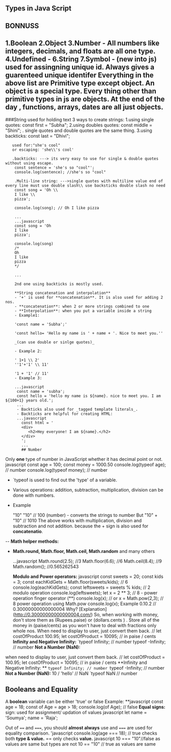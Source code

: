 ## Types in Java Script

**BONNUSS**
------------------
1.Boolean
2.Object
3.Number - All numbers like integers, decimals, and floats are all one type.
4.Undefined - 
6.String
7.Symbol - (new into js) used for assingning unique id. Always gives a guarenteed unique identifer 
Everything in the above list are Primitive type except object.
An object is a special type.
Every thing other than primitive types in js are objects.
At the end of the day , functions, arrays, dates are all just objects.
------------------------------------------------
###String
  used for holding text
  3 ways to create strings:
     1.using single quotes:
       const first = "Subha";
     2.using doubles quotes:
       const middle = "Shini";
     . single quotes and double quotes are the same thing.
     3.using backticks:
        const last = "Dhivi";
        
       used for:"she's cool"
       or escaping: 'she\\'s cool'
       
       .backticks: ---> its very easy to use for single & double quotes without using escape.
        const sentence = 'she's so "cool"';
        console.log(sentence); //she's so "cool"
        
        .Multi-line string: --->single quotes with multiline value end of every line must use double slash\\ use backsticks double slash no need
        const song = 'Oh \\
        I like \\
        pizza';
        
        console.log(song); // Oh I like pizza
        
        ...
        ...javascript 
        const song = 'Oh
        I like
        pizza';
        
        console.log(song)
        /*
        Oh
        I like
        pizza
        */
        
        ...
        
        2nd one using backticks is mostly used.
        
        **String concatenation and interpolation**
        - '+' is used for **concatenation**. It is also used for adding 2 nos.
        - **concatenation**: when 2 or more strings combined to one 
        - **Interpolation**: when you put a variable inside a string 
        - Example1:
        
        'const name = 'Subha';'
        
        'const hello= 'Hello my name is ' + name + '. Nice to meet you.''  
        
        _(can use double or sinlge quotes)_
        
        - Example 2:
        
        ' 1+1 \\ 2'
        ''1'+'1' \\ 11'
        
        '1 + '1' // 11'
        - Example 3:
        
        ...javascript
         const name = 'subha';
         const hello = 'hello my name is ${name}. nice to meet you. I am ${100+1} years old.';
         ...
         - Backticks also used for _tagged template literals_.
         - Backticks are helpful for creating HTML:
         ...javascript
           const html = '
           <div>
              <h2>Hey everyone! I am ${name}.</h2>
           </div>
           ';
           ... 
           ## Number


Only **one** type of number in JavaScript whether it has decimal point or not.
javascript
const age = 100;
const money = 1000.50
console.log(typeof age); // number
console.log(typeof money); // number


-  `typeof is used to find out the 'type' of a variable.

-   Various operations: addition, subtraction, multiplication, division can be done with numbers.

-   Example

    "10" "10" // 100 (number) - converts the strings to number
    But "10" + "10" // 1010
The above works with multiplication, division and subtraction and not addition.
because the + sign is also used for **concatenatio**.

-- **Math helper methods:**

- **Math.round, Math.floor, Math.ceil, Math.random** and many others

   ...javascript 
   Math.round(2.5); //3
   Math.floor(6.6); //6
   Math.ceil(8.4); //9
   Math.random(); //0.565262543
   
   **Modulo and Power operators:**
javascript
const sweets = 20;
const kids = 3;
const eachKidGets = Math.floor(sweets/kids); // 6
console.log(eachKidGets); const leftsweets = sweets % kids; // 2 modulo operation console.log(leftsweets);
let x = 2 ** 3; // 8 - power operation finger operator (**)
console.log(x);
// or
x = Math.pow(2,3); // 8 power operation using Math.pow
console.log(x);
Example
0.10.2 // 0.30000000000000004
Why? [Explanation] (http://0.30000000000000004.com/)
So, when working with money, don't store them as (Rupees.paise) or (dollars.cents ) .
Store all of the money in (paise/cents) as you won't have to deal with fractions only whole nos. When need to display to user, just convert them back.
// let costOfProduct 100.95;
let costOfProduct = 10095; // in paise / cents
**Infinity and Negative Infinity:**
`typeof Infinity; // number
typeof -Infinity; // number
**Not a Number (NaN):**

when need to display to user, just convert them back.
// let costOfProduct = 100.95;
let costOfProduct = 10095; // in paise / cents
**Infinity and Negative Infinity: **
`typeof Infinity; // number
`typeof -Infinity; // number
**Not a Number (NaN):**
10 / 'hello' // NaN
`typeof NaN // number

## Booleans and Equality

A **boolean** variable can be either 'true' or false
Example:
**javascript
const age = 18;
const of Age = age > 18;
console.log(of Age); // false
**Equal signs:**
sign: used for assignment/ updation of values
javascript
let name = 'Soumya';
name = 'Raja';

Out of `==` and `===`, you should **almost always** use
and `===` are used for equality comparison.
'javascript
console.log(age === 18); // true
checks both **type & value.**
== only checks **value.**
javascript
10 === "10"//false as values are same but types are not 10 == "10" // true as values are same

